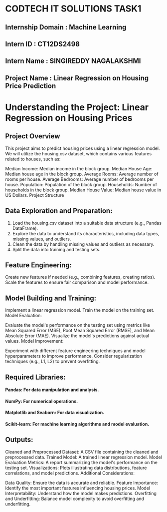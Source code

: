 # CODTECH IT SOLUTIONS TASK1
## Internship Domain : Machine Learning
## Intern ID : CT12DS2498
## Intern Name : SINGIREDDY NAGALAKSHMI
## Project Name : Linear Regression on Housing Price Prediction
# Understanding the Project: Linear Regression on Housing Prices

## Project Overview

This project aims to predict housing prices using a linear regression model. We will utilize the housing.csv dataset, which contains various features related to houses, such as:

Median Income: Median income in the block group.
Median House Age: Median house age in the block group.
Average Rooms: Average number of rooms per house.
Average Bedrooms: Average number of bedrooms per house.
Population: Population of the block group.
Households: Number of households in the block group.
Median House Value: Median house value in US Dollars.
Project Structure

## Data Exploration and Preparation:

1. Load the housing.csv dataset into a suitable data structure (e.g., Pandas DataFrame).
2. Explore the data to understand its characteristics, including data types, missing values, and outliers.
3. Clean the data by handling missing values and outliers as necessary.
4. Split the data into training and testing sets.

## Feature Engineering:

Create new features if needed (e.g., combining features, creating ratios).
Scale the features to ensure fair comparison and model performance.
## Model Building and Training:

Implement a linear regression model.
Train the model on the training set.
Model Evaluation:

Evaluate the model's performance on the testing set using metrics like Mean Squared Error (MSE), Root Mean Squared Error (RMSE), and Mean Absolute Error (MAE).
Visualize the model's predictions against actual values.
Model Improvement:

Experiment with different feature engineering techniques and model hyperparameters to improve performance.
Consider regularization techniques (e.g., L1, L2) to prevent overfitting.

## Required Libraries:

#### Pandas: For data manipulation and analysis.
#### NumPy: For numerical operations.
#### Matplotlib and Seaborn: For data visualization.
#### Scikit-learn: For machine learning algorithms and model evaluation.   

## Outputs:

Cleaned and Preprocessed Dataset: A CSV file containing the cleaned and preprocessed data.
Trained Model: A trained linear regression model.
Model Evaluation Metrics: A report summarizing the model's performance on the testing set.
Visualizations: Plots illustrating data distributions, feature correlations, and model predictions.
Additional Considerations:

Data Quality: Ensure the data is accurate and reliable.
Feature Importance: Identify the most important features influencing housing prices.
Model Interpretability: Understand how the model makes predictions.
Overfitting and Underfitting: Balance model complexity to avoid overfitting and underfitting.
